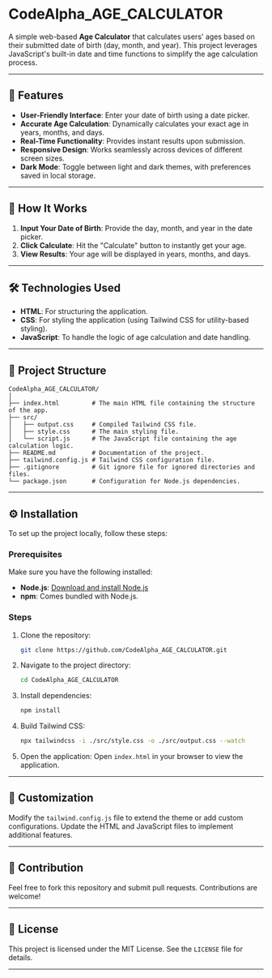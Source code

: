 # CodeAlpha_AGE_CALCULATOR

A simple web-based **Age Calculator** that calculates users' ages based on their submitted date of birth (day, month, and year). This project leverages JavaScript's built-in date and time functions to simplify the age calculation process.

---

## 📝 Features
- **User-Friendly Interface**: Enter your date of birth using a date picker.
- **Accurate Age Calculation**: Dynamically calculates your exact age in years, months, and days.
- **Real-Time Functionality**: Provides instant results upon submission.
- **Responsive Design**: Works seamlessly across devices of different screen sizes.
- **Dark Mode**: Toggle between light and dark themes, with preferences saved in local storage.

---

## 🚀 How It Works
1. **Input Your Date of Birth**: Provide the day, month, and year in the date picker.
2. **Click Calculate**: Hit the "Calculate" button to instantly get your age.
3. **View Results**: Your age will be displayed in years, months, and days.

---

## 🛠️ Technologies Used
- **HTML**: For structuring the application.
- **CSS**: For styling the application (using Tailwind CSS for utility-based styling).
- **JavaScript**: To handle the logic of age calculation and date handling.

---

## 📂 Project Structure
```plaintext
CodeAlpha_AGE_CALCULATOR/
│
├── index.html         # The main HTML file containing the structure of the app.
├── src/
│   ├── output.css     # Compiled Tailwind CSS file.
│   ├── style.css      # The main styling file.
│   └── script.js      # The JavaScript file containing the age calculation logic.
├── README.md          # Documentation of the project.
├── tailwind.config.js # Tailwind CSS configuration file.
├── .gitignore         # Git ignore file for ignored directories and files.
└── package.json       # Configuration for Node.js dependencies.
```

---

## ⚙️ Installation

To set up the project locally, follow these steps:

### Prerequisites
Make sure you have the following installed:
- **Node.js**: [Download and install Node.js](https://nodejs.org)
- **npm**: Comes bundled with Node.js.

### Steps
1. Clone the repository:
   ```bash
   git clone https://github.com/CodeAlpha_AGE_CALCULATOR.git
   ```
2. Navigate to the project directory:
   ```bash
   cd CodeAlpha_AGE_CALCULATOR
   ```
3. Install dependencies:
   ```bash
   npm install
   ```
4. Build Tailwind CSS:
   ```bash
   npx tailwindcss -i ./src/style.css -o ./src/output.css --watch
   ```
5. Open the application:
   Open `index.html` in your browser to view the application.

---

## 🎨 Customization

Modify the `tailwind.config.js` file to extend the theme or add custom configurations. Update the HTML and JavaScript files to implement additional features.

---

## 🤝 Contribution

Feel free to fork this repository and submit pull requests. Contributions are welcome!

---

## 📜 License

This project is licensed under the MIT License. See the `LICENSE` file for details.

--- 


